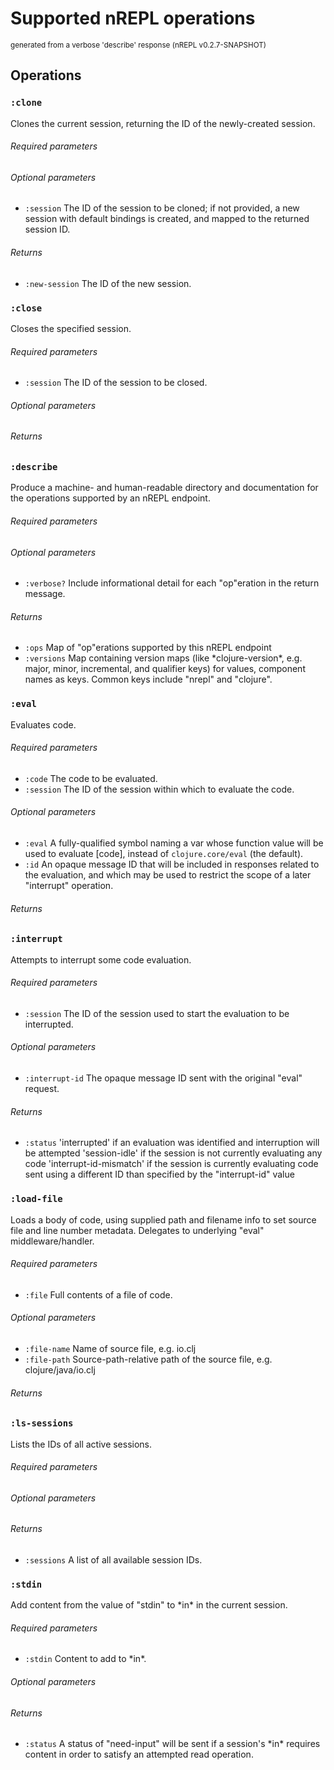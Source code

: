 <!-- This file is *generated* by #'clojure.tools.nrepl.describe-test/update-op-docs
   **Do not edit!** -->
# Supported nREPL operations

<small>generated from a verbose 'describe' response (nREPL v0.2.7-SNAPSHOT)</small>

## Operations

### `:clone`

Clones the current session, returning the ID of the newly-created session.

###### Required parameters



###### Optional parameters

* `:session` The ID of the session to be cloned; if not provided, a new session with default bindings is created, and mapped to the returned session ID.


###### Returns

* `:new-session` The ID of the new session.


### `:close`

Closes the specified session.

###### Required parameters

* `:session` The ID of the session to be closed.


###### Optional parameters



###### Returns



### `:describe`

Produce a machine- and human-readable directory and documentation for the operations supported by an nREPL endpoint.

###### Required parameters



###### Optional parameters

* `:verbose?` Include informational detail for each "op"eration in the return message.


###### Returns

* `:ops` Map of "op"erations supported by this nREPL endpoint
* `:versions` Map containing version maps (like \*clojure-version\*, e.g. major, minor, incremental, and qualifier keys) for values, component names as keys. Common keys include "nrepl" and "clojure".


### `:eval`

Evaluates code.

###### Required parameters

* `:code` The code to be evaluated.
* `:session` The ID of the session within which to evaluate the code.


###### Optional parameters

* `:eval` A fully-qualified symbol naming a var whose function value will be used to evaluate [code], instead of `clojure.core/eval` (the default).
* `:id` An opaque message ID that will be included in responses related to the evaluation, and which may be used to restrict the scope of a later "interrupt" operation.


###### Returns



### `:interrupt`

Attempts to interrupt some code evaluation.

###### Required parameters

* `:session` The ID of the session used to start the evaluation to be interrupted.


###### Optional parameters

* `:interrupt-id` The opaque message ID sent with the original "eval" request.


###### Returns

* `:status` 'interrupted' if an evaluation was identified and interruption will be attempted
'session-idle' if the session is not currently evaluating any code
'interrupt-id-mismatch' if the session is currently evaluating code sent using a different ID than specified by the "interrupt-id" value 


### `:load-file`

Loads a body of code, using supplied path and filename info to set source file and line number metadata. Delegates to underlying "eval" middleware/handler.

###### Required parameters

* `:file` Full contents of a file of code.


###### Optional parameters

* `:file-name` Name of source file, e.g. io.clj
* `:file-path` Source-path-relative path of the source file, e.g. clojure/java/io.clj


###### Returns



### `:ls-sessions`

Lists the IDs of all active sessions.

###### Required parameters



###### Optional parameters



###### Returns

* `:sessions` A list of all available session IDs.


### `:stdin`

Add content from the value of "stdin" to \*in\* in the current session.

###### Required parameters

* `:stdin` Content to add to \*in\*.


###### Optional parameters



###### Returns

* `:status` A status of "need-input" will be sent if a session's \*in\* requires content in order to satisfy an attempted read operation.
